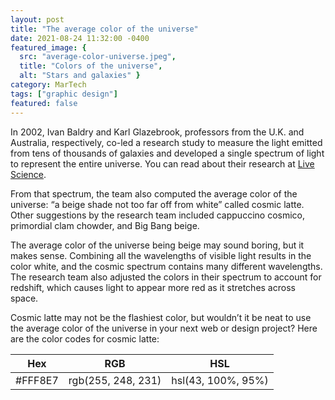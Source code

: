 ```yaml
---
layout: post
title: "The average color of the universe"
date: 2021-08-24 11:32:00 -0400
featured_image: {
  src: "average-color-universe.jpeg",
  title: "Colors of the universe",
  alt: "Stars and galaxies" }
category: MarTech
tags: ["graphic design"]
featured: false
---
```


In 2002, Ivan Baldry and Karl Glazebrook, professors from the U.K. and Australia, respectively, co-led a research study to measure the light emitted from tens of thousands of galaxies and developed a single spectrum of light to represent the entire universe. You can read about their research at [Live Science](https://www.livescience.com/average-color-of-universe.html).

From that spectrum, the team also computed the average color of the universe: “a beige shade not too far off from white” called cosmic latte. Other suggestions by the research team included cappuccino cosmico, primordial clam chowder, and Big Bang beige.

The average color of the universe being beige may sound boring, but it makes sense. Combining all the wavelengths of visible light results in the color white, and the cosmic spectrum contains many different wavelengths. The research team also adjusted the colors in their spectrum to account for redshift, which causes light to appear more red as it stretches across space.

Cosmic latte may not be the flashiest color, but wouldn’t it be neat to use the average color of the universe in your next web or design project? Here are the color codes for cosmic latte:

<table>
	<thead>
		<tr>
			<th>Hex</th>
			<th>RGB</th>
			<th>HSL</th>
		</tr>
	</thead>
	<tbody>
		<tr>
			<td data-table-heading="Hex">#FFF8E7</td>
			<td data-table-heading="RGB">rgb(255, 248, 231)</td>
			<td data-table-heading="HSL">hsl(43, 100%, 95%)</td>
		</tr>
	</tbody>
</table>